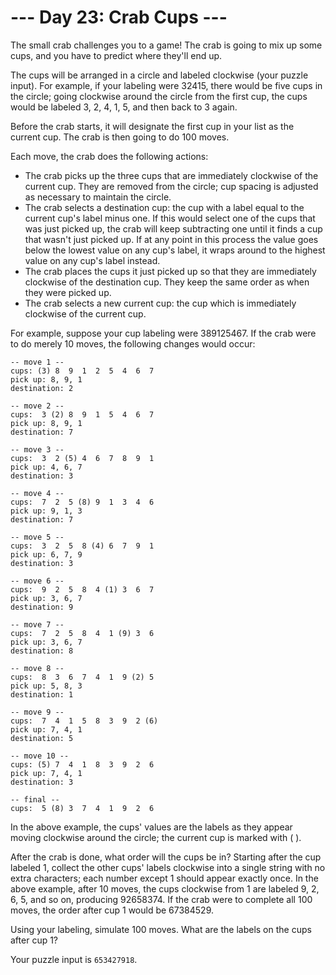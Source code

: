 # --- Day 23: Crab Cups ---

The small crab challenges you to a game! The crab is going to mix up some cups, and you have to predict where they'll end up.

The cups will be arranged in a circle and labeled clockwise (your puzzle input). For example, if your labeling were 32415, there would be five cups in the circle; going clockwise around the circle from the first cup, the cups would be labeled 3, 2, 4, 1, 5, and then back to 3 again.

Before the crab starts, it will designate the first cup in your list as the current cup. The crab is then going to do 100 moves.

Each move, the crab does the following actions:

- The crab picks up the three cups that are immediately clockwise of the current cup. They are removed from the circle; cup spacing is adjusted as necessary to maintain the circle.
- The crab selects a destination cup: the cup with a label equal to the current cup's label minus one. If this would select one of the cups that was just picked up, the crab will keep subtracting one until it finds a cup that wasn't just picked up. If at any point in this process the value goes below the lowest value on any cup's label, it wraps around to the highest value on any cup's label instead.
- The crab places the cups it just picked up so that they are immediately clockwise of the destination cup. They keep the same order as when they were picked up.
- The crab selects a new current cup: the cup which is immediately clockwise of the current cup.

For example, suppose your cup labeling were 389125467. If the crab were to do merely 10 moves, the following changes would occur:

```
-- move 1 --
cups: (3) 8  9  1  2  5  4  6  7 
pick up: 8, 9, 1
destination: 2

-- move 2 --
cups:  3 (2) 8  9  1  5  4  6  7 
pick up: 8, 9, 1
destination: 7

-- move 3 --
cups:  3  2 (5) 4  6  7  8  9  1 
pick up: 4, 6, 7
destination: 3

-- move 4 --
cups:  7  2  5 (8) 9  1  3  4  6 
pick up: 9, 1, 3
destination: 7

-- move 5 --
cups:  3  2  5  8 (4) 6  7  9  1 
pick up: 6, 7, 9
destination: 3

-- move 6 --
cups:  9  2  5  8  4 (1) 3  6  7 
pick up: 3, 6, 7
destination: 9

-- move 7 --
cups:  7  2  5  8  4  1 (9) 3  6 
pick up: 3, 6, 7
destination: 8

-- move 8 --
cups:  8  3  6  7  4  1  9 (2) 5 
pick up: 5, 8, 3
destination: 1

-- move 9 --
cups:  7  4  1  5  8  3  9  2 (6)
pick up: 7, 4, 1
destination: 5

-- move 10 --
cups: (5) 7  4  1  8  3  9  2  6 
pick up: 7, 4, 1
destination: 3

-- final --
cups:  5 (8) 3  7  4  1  9  2  6 
```

In the above example, the cups' values are the labels as they appear moving clockwise around the circle; the current cup is marked with ( ).

After the crab is done, what order will the cups be in? Starting after the cup labeled 1, collect the other cups' labels clockwise into a single string with no extra characters; each number except 1 should appear exactly once. In the above example, after 10 moves, the cups clockwise from 1 are labeled 9, 2, 6, 5, and so on, producing 92658374. If the crab were to complete all 100 moves, the order after cup 1 would be 67384529.

Using your labeling, simulate 100 moves. What are the labels on the cups after cup 1?

Your puzzle input is `653427918`.

